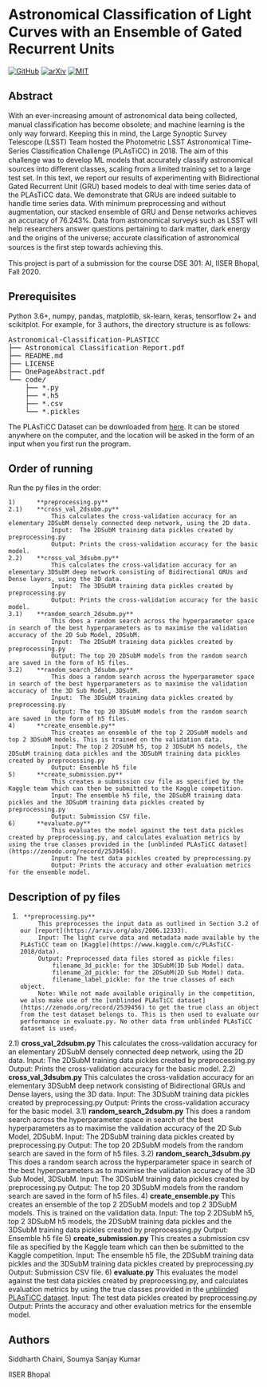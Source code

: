 # Astronomical Classiﬁcation of Light Curves with an Ensemble of Gated Recurrent Units

[![GitHub](https://img.shields.io/badge/GitHub--black?logo=github&style=social)](https://github.com/AKnightWing/Astronomical-Classification-PLASTICC) 
[![arXiv](https://img.shields.io/badge/arxiv-astro--ph%2F2006.12333-red)](https://arxiv.org/abs/2006.12333) 
[![MIT](https://img.shields.io/github/license/aknightwing/Astronomical-Classification-PLASTICC)](https://choosealicense.com/licenses/mit) 


## Abstract
With an ever-increasing amount of astronomical data being collected, manual classiﬁcation has become obsolete; and machine learning is the only way forward. Keeping this in mind, the Large Synoptic Survey Telescope (LSST) Team hosted the Photometric LSST Astronomical Time-Series Classiﬁcation Challenge (PLAsTiCC) in 2018. The aim of this challenge was to develop ML models that accurately classify astronomical sources into diﬀerent classes, scaling from a limited training set to a large test set. In this text, we report our results of experimenting with Bidirectional Gated Recurrent Unit (GRU) based models to deal with time series data of the PLAsTiCC data. We demonstrate that GRUs are indeed suitable to handle time series data. With minimum preprocessing and without augmentation, our stacked ensemble of GRU and Dense networks achieves an accuracy of 76.243%. Data from astronomical surveys such as LSST will help researchers answer questions pertaining to dark matter, dark energy and the origins of the universe; accurate classiﬁcation of astronomical sources is the ﬁrst step towards achieving this.

This project is part of a submission for the course DSE 301: AI, IISER Bhopal, Fall 2020.

## Prerequisites

Python 3.6+, numpy, pandas, matplotlib, sk-learn, keras, tensorflow 2+ and scikitplot. 
For example, for 3 authors, the directory structure is as follows:
<pre>
Astronomical-Classification-PLASTICC
├── Astronomical Classification Report.pdf
├── README.md	
├── LICENSE		
├── OnePageAbstract.pdf		
└── code/
    ├── *.py
    ├── *.h5
    ├── *.csv
    └── *.pickles
</pre>

The PLAsTiCC Dataset can be downloaded from [here](https://www.kaggle.com/c/PLAsTiCC-2018/data). It can be stored anywhere on the computer, and the location will be asked in the form of an input when you first run the program.

## Order of running
Run the py files in the order: 
```
1)      **preprocessing.py**
2.1)    **cross_val_2dsubm.py**
            This calculates the cross-validation accuracy for an elementary 2DSubM densely connected deep network, using the 2D data.
            Input:  The 2DSubM training data pickles created by preprocessing.py
            Output: Prints the cross-validation accuracy for the basic model.
2.2)    **cross_val_3dsubm.py**
            This calculates the cross-validation accuracy for an elementary 3DSubM deep network consisting of Bidirectional GRUs and Dense layers, using the 3D data.
            Input:  The 3DSubM training data pickles created by preprocessing.py
            Output: Prints the cross-validation accuracy for the basic model.
3.1)    **random_search_2dsubm.py**
            This does a random search across the hyperparameter space in search of the best hyperparameters as to maximise the validation accuracy of the 2D Sub Model, 2DSubM.
            Input:  The 2DSubM training data pickles created by preprocessing.py
            Output: The top 20 2DSubM models from the random search are saved in the form of h5 files.
3.2)    **random_search_3dsubm.py**
            This does a random search across the hyperparameter space in search of the best hyperparameters as to maximise the validation accuracy of the 3D Sub Model, 3DSubM.
            Input:  The 3DSubM training data pickles created by preprocessing.py
            Output: The top 20 3DSubM models from the random search are saved in the form of h5 files.
4)      **create_ensemble.py**
            This creates an ensemble of the top 2 2DSubM models and top 2 3DSubM models. This is trained on the validation data.
            Input: The top 2 2DSubM h5, top 2 3DSubM h5 models, the 2DSubM training data pickles and the 3DSubM training data pickles created by preprocessing.py
            Output: Ensemble h5 file
5)      **create_submission.py**
            This creates a submission csv file as specified by the Kaggle team which can then be submitted to the Kaggle competition. 
            Input: The ensemble h5 file, the 2DSubM training data pickles and the 3DSubM training data pickles created by preprocessing.py
            Output: Submission CSV file.
6)      **evaluate.py**
            This evaluates the model against the test data pickles created by preprocessing.py, and calculates evaluation metrics by using the true classes provided in the [unblinded PLAsTiCC dataset](https://zenodo.org/record/2539456).
            Input: The test data pickles created by preprocessing.py
            Output: Prints the accuracy and other evaluation metrics for the ensemble model.
```
## Description of py files
1)      **preprocessing.py**
            This preprocesses the input data as outlined in Section 3.2 of our [report](https://arxiv.org/abs/2006.12333). 
            Input: The light curve data and metadata made available by the PLAsTiCC team on [Kaggle](https://www.kaggle.com/c/PLAsTiCC-2018/data).
            Output: Preprocessed data files stored as pickle files:
                filename_3d_pickle: for the 3DSubM(3D Sub Model) data.
                filename_2d_pickle: for the 2DSubM(2D Sub Model) data.
                filename_label_pickle: for the true classes of each object.
            Note: While not made available originally in the competition, we also make use of the [unblinded PLAsTiCC dataset](https://zenodo.org/record/2539456) to get the true class an object from the test dataset belongs to. This is then used to evaluate our performance in evaluate.py. No other data from unblinded PLAsTiCC dataset is used.
2.1)    **cross_val_2dsubm.py**
            This calculates the cross-validation accuracy for an elementary 2DSubM densely connected deep network, using the 2D data.
            Input:  The 2DSubM training data pickles created by preprocessing.py
            Output: Prints the cross-validation accuracy for the basic model.
2.2)    **cross_val_3dsubm.py**
            This calculates the cross-validation accuracy for an elementary 3DSubM deep network consisting of Bidirectional GRUs and Dense layers, using the 3D data.
            Input:  The 3DSubM training data pickles created by preprocessing.py
            Output: Prints the cross-validation accuracy for the basic model.
3.1)    **random_search_2dsubm.py**
            This does a random search across the hyperparameter space in search of the best hyperparameters as to maximise the validation accuracy of the 2D Sub Model, 2DSubM.
            Input:  The 2DSubM training data pickles created by preprocessing.py
            Output: The top 20 2DSubM models from the random search are saved in the form of h5 files.
3.2)    **random_search_3dsubm.py**
            This does a random search across the hyperparameter space in search of the best hyperparameters as to maximise the validation accuracy of the 3D Sub Model, 3DSubM.
            Input:  The 3DSubM training data pickles created by preprocessing.py
            Output: The top 20 3DSubM models from the random search are saved in the form of h5 files.
4)      **create_ensemble.py**
            This creates an ensemble of the top 2 2DSubM models and top 2 3DSubM models. This is trained on the validation data.
            Input: The top 2 2DSubM h5, top 2 3DSubM h5 models, the 2DSubM training data pickles and the 3DSubM training data pickles created by preprocessing.py
            Output: Ensemble h5 file
5)      **create_submission.py**
            This creates a submission csv file as specified by the Kaggle team which can then be submitted to the Kaggle competition. 
            Input: The ensemble h5 file, the 2DSubM training data pickles and the 3DSubM training data pickles created by preprocessing.py
            Output: Submission CSV file.
6)      **evaluate.py**
            This evaluates the model against the test data pickles created by preprocessing.py, and calculates evaluation metrics by using the true classes provided in the [unblinded PLAsTiCC dataset](https://zenodo.org/record/2539456).
            Input: The test data pickles created by preprocessing.py
            Output: Prints the accuracy and other evaluation metrics for the ensemble model.

## Authors
Siddharth Chaini, Soumya Sanjay Kumar

IISER Bhopal

